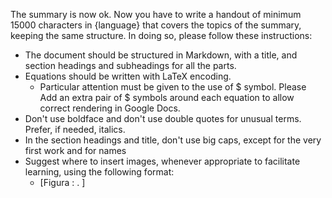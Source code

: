The summary is now ok. Now you have to write a handout of minimum 15000 characters in {language} that covers the topics of the summary,
keeping the same structure. In doing so, please follow these instructions:
* The document should be structured in Markdown, with a title, and section headings and subheadings for all the parts. 
* Equations should be written with LaTeX encoding. 
  * Particular attention must be given to the use of \$ symbol. Please Add an extra pair of \$ symbols around each equation to allow correct rendering in Google Docs.
* Don't use boldface and don't use double quotes for unusual terms. Prefer, if needed, italics. 
* In the section headings and title, don't use big caps, except for the very first work and for names
* Suggest where to insert images, whenever appropriate to facilitate learning, using the following format:
  * [Figura <figura number>: <image title>. <caption>]